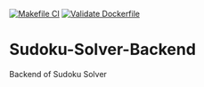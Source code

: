 [![Makefile CI](https://github.com/yrangana/Sudoku-Solver-Backend/actions/workflows/makefile.yml/badge.svg)](https://github.com/yrangana/Sudoku-Solver-Backend/actions/workflows/makefile.yml) 
[![Validate Dockerfile](https://github.com/yrangana/Sudoku-Solver-Backend/actions/workflows/validate_dockerfile.yml/badge.svg)](https://github.com/yrangana/Sudoku-Solver-Backend/actions/workflows/validate_dockerfile.yml)

# Sudoku-Solver-Backend
Backend of Sudoku Solver
